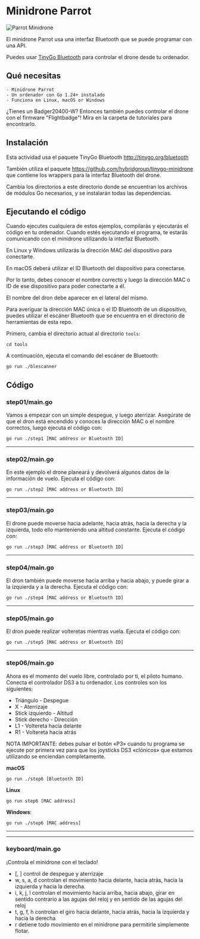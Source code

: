 # Minidrone Parrot

![Parrot Minidrone](../../images/minidrone.jpg)

El minidrone Parrot usa una interfaz Bluetooth que se puede programar con una API.

Puedes usar [TinyGo Bluetooth](https://tinygo.org/bluetooth) para controlar el drone desde tu ordenador.

## Qué necesitas

    - Minidrone Parrot
    - Un ordenador con Go 1.24+ instalado
    - Funciona en Linux, macOS or Windows

¿Tienes un Badger20400-W? Entonces también puedes controlar el drone con el firmware "Flightbadge"! Mira en la carpeta de tutoriales para encontrarlo.

## Instalación

Esta actividad usa el paquete TinyGo Bluetooth http://tinygo.org/bluetooth

También utiliza el paquete https://github.com/hybridgroup/tinygo-minidrone que contiene los wrappers para la interfaz Bluetooth del drone.

Cambia los directorios a este directorio donde se encuentran los archivos de módulos Go necesarios, y se instalarán todas las dependencias.

## Ejecutando el código

Cuando ejecutes cualquiera de estos ejemplos, compilarás y ejecutarás el código en tu ordenador. Cuando estés ejecutando el programa, te estarás comunicando con el minidrone utilizando la interfaz Bluetooth.

En Linux y Windows utilizarás la dirección MAC del dispositivo para conectarte.

En macOS deberá utilizar el ID Bluetooth del dispositivo para conectarse.

Por lo tanto, debes conocer el nombre correcto y luego la dirección MAC o ID de ese dispositivo para poder conectarte a él.

El nombre del dron debe aparecer en el lateral del mismo.

Para averiguar la dirección MAC única o el ID Bluetooth de un dispositivo, puedes utilizar el escáner Bluetooth que se encuentra en el directorio de herramientas de esta repo.

Primero, cambia el directorio actual al directorio `tools`:

```shell
cd tools
```

A continuación, ejecuta el comando del escáner de Bluetooth:

```shell
go run ./blescanner
```

## Código

### step01/main.go

Vamos a empezar con un simple despegue, y luego aterrizar. Asegúrate de que el dron está encendido y conoces la dirección MAC o el nombre correctos, luego ejecuta el código con:

```go run ./step1 [MAC address or Bluetooth ID]```

<hr>

### step02/main.go

En este ejemplo el drone planeará y devolverá algunos datos de la información de vuelo. Ejecuta el código con: 

```go run ./step2 [MAC address or Bluetooth ID]```

<hr>

### step03/main.go

El drone puede moverse hacia adelante, hacia atrás, hacia la derecha y la izquierda, todo ello manteniendo una altitud constante. Ejecuta el código con: 

```go run ./step3 [MAC address or Bluetooth ID]```

<hr>

### step04/main.go

El dron también puede moverse hacia arriba y hacia abajo, y puede girar a la izquierda y a la derecha. Ejecuta el código con: 

```go run ./step4 [MAC address or Bluetooth ID]```

<hr>

### step05/main.go

El dron puede realizar volteretas mientras vuela. Ejecuta el código con: 

```go run ./step5 [MAC address or Bluetooth ID]```

<hr>

### step06/main.go

Ahora es el momento del vuelo libre, controlado por ti, el piloto humano. Conecta el controlador DS3 a tu ordenador. Los controles son los siguientes:

* Triángulo       - Despegue
* X               - Aterrizaje
* Stick izquierdo - Altitud
* Stick derecho   - Dirección
* L1              - Voltereta hacia delante
* R1              - Voltereta hacia atrás



NOTA IMPORTANTE: debes pulsar el botón «P3» cuando tu programa se ejecute por primera vez para que los joysticks DS3 «clónicos» que estamos utilizando se enciendan completamente.

**macOS**

`go run ./step6 [Bluetooth ID]`

**Linux**

`go run step6 [MAC address]`

**Windows**:

`go run ./step6 [MAC address]`

<hr>

<hr>

### keyboard/main.go

¡Controla el minidrone con el teclado!

- [, ] control de despegue y aterrizaje
- w, s, a, d controlan el movimiento hacia delante, hacia atrás, hacia la izquierda y hacia la derecha.
- i, k, j, l controlan el movimiento hacia arriba, hacia abajo, girar en sentido contrario a las agujas del reloj y en sentido de las agujas del reloj
- t, g, f, h controlan el giro hacia delante, hacia atrás, hacia la izquierda y hacia la derecha
- r detiene todo movimiento en el minidrone para permitirle simplemente flotar.

